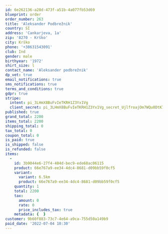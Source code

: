 ```yaml
---
id: 6e262136-a28d-473f-a51b-4a077fb53d69
blueprint: order
order_number: 263
title: 'Aleksander Podbrežnik'
country: SI
address: 'Cankarjeva, 1a'
zip: '8270 - Krško'
city: Krško
phone: '+38631543091'
club: Ind
gender: male
birthyear: '1972'
shirt_size: l
contact_name: 'Aleksander podbrežnik'
dp_vet: true
email_notifications: true
sms_notifications: true
terms_and_conditions: true
gdpr: true
stripe:
  intent: pi_3LHmX8BuFvIeTKRH1Z3Yx1Vg
  client_secret: pi_3LHmX8BuFvIeTKRH1Z3Yx1Vg_secret_UjlfroajOm7WQu0DtK7cwYBi5
published: true
grand_total: 2200
items_total: 2200
shipping_total: 0
tax_total: 0
coupon_total: 0
is_paid: true
is_shipped: false
is_refunded: false
items:
  -
    id: 3b9044e6-27f4-404d-bec9-ede68ac06115
    product: 66e767a9-ee34-4dc4-8681-d09bb59f0cf5
    variant:
      variant: 6.5km
      product: 66e767a9-ee34-4dc4-8681-d09bb59f0cf5
    quantity: 1
    total: 2200
    tax:
      amount: 0
      rate: 0
      price_includes_tax: true
    metadata: {  }
customer: 9b60f883-73c7-4e64-a9ca-755d50a149b9
paid_date: '2022-07-04 10:30'
---
```

